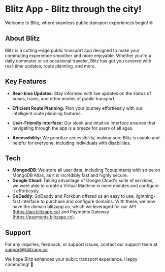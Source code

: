 # Blitz App - Blitz through the city!

Welcome to Blitz, where seamless public transport experiences begin! 🌐

## About Blitz

Blitz is a cutting-edge public transport app designed to make your commuting experience smoother and more enjoyable. Whether you're a daily commuter or an occasional traveler, Blitz has got you covered with real-time updates, route planning, and more.

## Key Features

- **Real-time Updates:** Stay informed with live updates on the status of buses, trains, and other modes of public transport.

- **Efficient Route Planning:** Plan your journey effortlessly with our intelligent route planning features.

- **User-Friendly Interface:** Our sleek and intuitive interface ensures that navigating through the app is a breeze for users of all ages.

- **Accessibility:** We prioritize accessibility, making sure Blitz is usable and helpful for everyone, including individuals with disabilities.

## Tech

- **MongodDB**: We store all user data, including TopupIntents with stripe on MongoDB Atlas, as it is incredibly fast and highly secure.
- **Google Cloud**: Taking advantage of Google Cloud's suite of services, we were able to create a Virtual Machine in mere minutes and configure it effortlessly.
- **GoDaddy**: GoDaddy and Porkbun offered us an easy to use, lightning-fast interface to purchase and configure domains. With these, we now have the domain blitzapp.co, which we leveraged for our API (https://api.blitzapp.co) and Payments Gateway (https://payments.blitzapp.co).


## Support

For any inquiries, feedback, or support issues, contact our support team at support@blitzapp.co

We hope Blitz enhances your public transport experience. Happy commuting! 🚀
